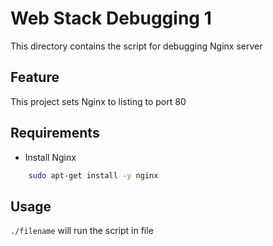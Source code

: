 # Web Stack Debugging 1
This directory contains the script for debugging Nginx server

## Feature
This project sets Nginx to listing to port 80

## Requirements

* Install Nginx
```bash
    sudo apt-get install -y nginx
```

## Usage
`./filename` will run the script in file